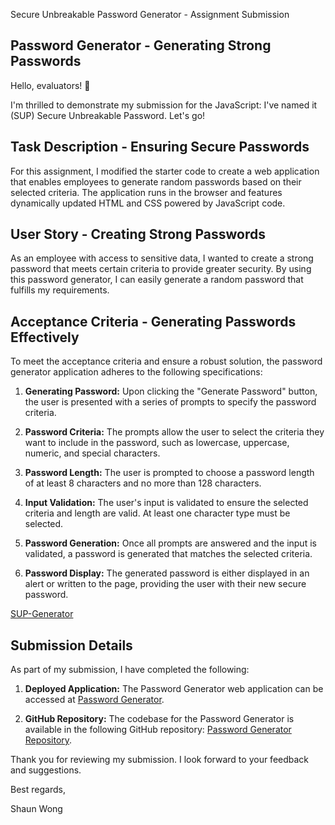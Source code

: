 Secure Unbreakable Password Generator - Assignment Submission

## Password Generator - Generating Strong Passwords

Hello, evaluators! 🌟 

I'm thrilled to demonstrate my submission for the JavaScript: I've named it (SUP) Secure Unbreakable Password. Let's go!

## Task Description - Ensuring Secure Passwords

For this assignment, I modified the starter code to create a web application that enables employees to generate random passwords based on their selected criteria. The application runs in the browser and features dynamically updated HTML and CSS powered by JavaScript code.

## User Story - Creating Strong Passwords

As an employee with access to sensitive data, I wanted to create a strong password that meets certain criteria to provide greater security. By using this password generator, I can easily generate a random password that fulfills my requirements.

## Acceptance Criteria - Generating Passwords Effectively

To meet the acceptance criteria and ensure a robust solution, the password generator application adheres to the following specifications:

1. **Generating Password:** Upon clicking the "Generate Password" button, the user is presented with a series of prompts to specify the password criteria.

2. **Password Criteria:** The prompts allow the user to select the criteria they want to include in the password, such as lowercase, uppercase, numeric, and special characters.

3. **Password Length:** The user is prompted to choose a password length of at least 8 characters and no more than 128 characters.

4. **Input Validation:** The user's input is validated to ensure the selected criteria and length are valid. At least one character type must be selected.

5. **Password Generation:** Once all prompts are answered and the input is validated, a password is generated that matches the selected criteria.

6. **Password Display:** The generated password is either displayed in an alert or written to the page, providing the user with their new secure password.

[SUP-Generator](https://github.com/shaunxwong/Sup-generator/assets/30486734/ec9ed770-fe44-4e17-b936-664d697d9c5b)

## Submission Details

As part of my submission, I have completed the following:

1. **Deployed Application:** The Password Generator web application can be accessed at [Password Generator](https://github.com/shaunxwong/Sup-generator.git).

2. **GitHub Repository:** The codebase for the Password Generator is available in the following GitHub repository: [Password Generator Repository](https://shaunxwong.github.io/Sup-generator/).

Thank you for reviewing my submission. I look forward to your feedback and suggestions.

Best regards,

Shaun Wong

